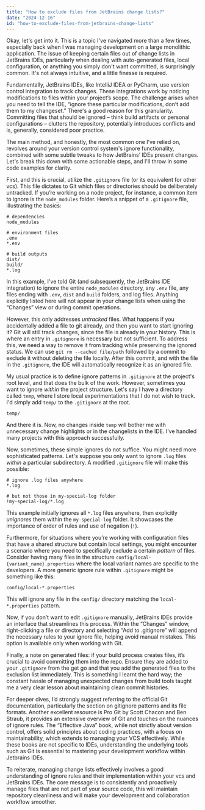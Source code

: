 ```yaml
---
title: "How to exclude files from JetBrains change lists?"
date: "2024-12-16"
id: "how-to-exclude-files-from-jetbrains-change-lists"
---
```


Okay, let's get into it. This is a topic I've navigated more than a few times, especially back when I was managing development on a large monolithic application. The issue of keeping certain files out of change lists in JetBrains IDEs, particularly when dealing with auto-generated files, local configuration, or anything you simply don't want committed, is surprisingly common. It's not always intuitive, and a little finesse is required.

Fundamentally, JetBrains IDEs, like IntelliJ IDEA or PyCharm, use version control integration to track changes. These integrations work by noticing modifications to files within your project’s scope. The challenge arises when you need to tell the IDE, “ignore these particular modifications, don’t add them to my changeset.” There's a good reason for this granularity. Committing files that should be ignored – think build artifacts or personal configurations – clutters the repository, potentially introduces conflicts and is, generally, considered poor practice.

The main method, and honestly, the most common one I’ve relied on, revolves around your version control system's ignore functionality, combined with some subtle tweaks to how JetBrains’ IDEs present changes. Let's break this down with some actionable steps, and I'll throw in some code examples for clarity.

First, and this is crucial, utilize the `.gitignore` file (or its equivalent for other vcs). This file dictates to Git which files or directories should be deliberately untracked. If you’re working on a node project, for instance, a common item to ignore is the `node_modules` folder. Here’s a snippet of a `.gitignore` file, illustrating the basics:

```
# dependencies
node_modules

# environment files
.env
*.env

# build outputs
dist/
build/
*.log
```

In this example, I've told Git (and subsequently, the JetBrains IDE integration) to ignore the entire `node_modules` directory, any `.env` file, any files ending with `.env`, `dist` and `build` folders, and log files. Anything explicitly listed here will not appear in your change lists when using the “Changes” view or during commit operations.

However, this only addresses *untracked* files. What happens if you accidentally added a file to git already, and then you want to start ignoring it? Git will still track changes, since the file is already in your history. This is where an entry in `.gitignore` is necessary but not sufficient. To address this, we need a way to remove it from tracking while preserving the ignored status. We can use `git rm --cached file/path` followed by a commit to exclude it without deleting the file locally. After this commit, and with the file in the `.gitignore`, the IDE will automatically recognize it as an ignored file.

My usual practice is to define ignore patterns in `.gitignore` at the project's root level, and that does the bulk of the work. However, sometimes you want to ignore *within* the project structure. Let's say I have a directory called `temp`, where I store local experimentations that I do not wish to track. I'd simply add `temp/` to the `.gitignore` at the root.

```
temp/
```

And there it is. Now, no changes inside `temp` will bother me with unnecessary change highlights or in the changelists in the IDE. I’ve handled many projects with this approach successfully.

Now, sometimes, these simple ignores do not suffice. You might need more sophisticated patterns. Let's suppose you only want to ignore `.log` files *within* a particular subdirectory. A modified `.gitignore` file will make this possible:

```
# ignore .log files anywhere
*.log

# but not those in my-special-log folder
!my-special-log/*.log
```

This example initially ignores all `*.log` files anywhere, then explicitly *unignores* them within the `my-special-log` folder. It showcases the importance of order of rules and use of negation (`!`).

Furthermore, for situations where you’re working with configuration files that have a shared structure but contain local settings, you might encounter a scenario where you need to specifically exclude a certain *pattern* of files. Consider having many files in the structure `config/local-{variant_name}.properties` where the local variant names are specific to the developers. A more generic ignore rule within `.gitignore` might be something like this:

```
config/local-*.properties
```

This will ignore any file in the `config/` directory matching the `local-*.properties` pattern.

Now, if you don’t want to edit `.gitignore` manually, JetBrains IDEs provide an interface that streamlines this process. Within the “Changes” window, right-clicking a file or directory and selecting “Add to .gitignore” will append the necessary rules to your ignore file, helping avoid manual mistakes. This option is available only when working with Git.

Finally, a note on generated files: if your build process creates files, it’s crucial to avoid committing them into the repo. Ensure they are added to your `.gitignore` from the get go and that you add the generated files to the exclusion list immediately. This is something I learnt the hard way; the constant hassle of managing unexpected changes from build tools taught me a very clear lesson about maintaining clean commit histories.

For deeper dives, I’d strongly suggest referring to the official Git documentation, particularly the section on gitignore patterns and its file formats. Another excellent resource is Pro Git by Scott Chacon and Ben Straub, it provides an extensive overview of Git and touches on the nuances of ignore rules. The “Effective Java” book, while not strictly about version control, offers solid principles about coding practices, with a focus on maintainability, which extends to managing your VCS effectively. While these books are not specific to IDEs, understanding the underlying tools such as Git is essential to mastering your development workflow within Jetbrains IDEs.

To reiterate, managing change lists effectively involves a good understanding of ignore rules and their implementation within your vcs and JetBrains IDEs. The core message is to consistently and proactively manage files that are not part of your source code, this will maintain repository cleanliness and will make your development and collaboration workflow smoother.

